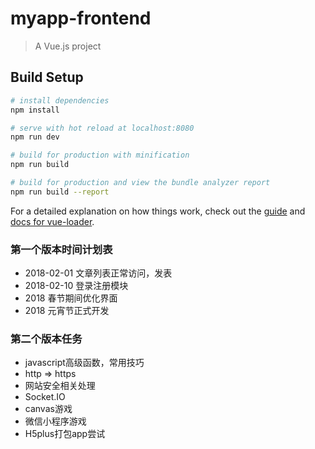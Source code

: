 # myapp-frontend

> A Vue.js project

## Build Setup

``` bash
# install dependencies
npm install

# serve with hot reload at localhost:8080
npm run dev

# build for production with minification
npm run build

# build for production and view the bundle analyzer report
npm run build --report
```

For a detailed explanation on how things work, check out the [guide](http://vuejs-templates.github.io/webpack/) and [docs for vue-loader](http://vuejs.github.io/vue-loader).

### 第一个版本时间计划表
* 2018-02-01 文章列表正常访问，发表
* 2018-02-10 登录注册模块
* 2018 春节期间优化界面
* 2018 元宵节正式开发

### 第二个版本任务
* javascript高级函数，常用技巧
* http => https
* 网站安全相关处理
* Socket.IO
* canvas游戏
* 微信小程序游戏
* H5plus打包app尝试

